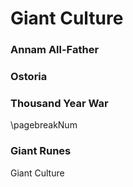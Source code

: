 # Giant Culture

### Annam All-Father

### Ostoria

### Thousand Year War



\pagebreakNum



### Giant Runes


<div class='footnote'>Giant Culture</div>